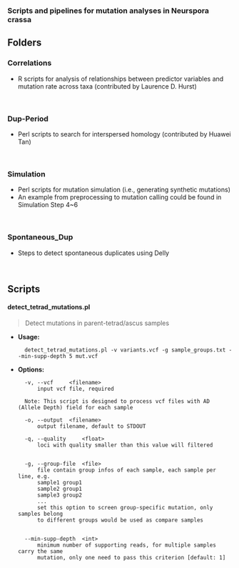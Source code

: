 
### Scripts and pipelines for mutation analyses in Neurspora crassa


## Folders

### Correlations

* R scripts for analysis of relationships between predictor variables and mutation rate across taxa (contributed by Laurence D. Hurst)

<br />



### Dup-Period

* Perl scripts to search for interspersed homology (contributed by Huawei Tan)

<br />



### Simulation

* Perl scripts for mutation simulation (i.e., generating synthetic mutations)
* An example from preprocessing to mutation calling could be found in Simulation Step 4~6

<br />


### Spontaneous_Dup

* Steps to detect spontaneous duplicates using Delly

<br />


## Scripts

#### detect_tetrad_mutations.pl   
> Detect mutations in parent-tetrad/ascus samples

* **Usage:**

        detect_tetrad_mutations.pl -v variants.vcf -g sample_groups.txt --min-supp-depth 5 mut.vcf


* **Options:**   

        -v, --vcf     <filename>
            input vcf file, required
            
        Note: This script is designed to process vcf files with AD (Allele Depth) field for each sample
         
        -o, --output  <filename>
            output filename, default to STDOUT
        
        -q, --quality     <float>
            loci with quality smaller than this value will filtered
        
        
        -g, --group-file  <file>
            file contain group infos of each sample, each sample per line, e.g.
            sample1 group1
            sample2 group1
            sample3 group2
            ...
            set this option to screen group-specific mutation, only samples belong
            to different groups would be used as compare samples
            
        
        --min-supp-depth  <int>
            minimum number of supporting reads, for multiple samples carry the same
            mutation, only one need to pass this criterion [default: 1]
    

<br />


